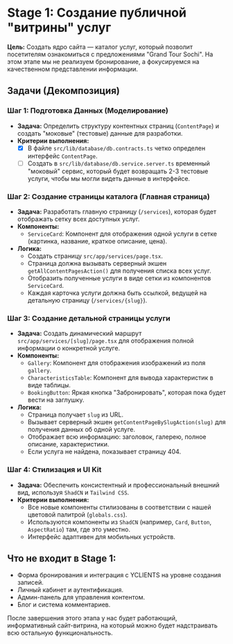 # Stage 1: Создание публичной "витрины" услуг

**Цель:** Создать ядро сайта — каталог услуг, который позволит посетителям ознакомиться с предложениями "Grand Tour Sochi". На этом этапе мы не реализуем бронирование, а фокусируемся на качественном представлении информации.

## Задачи (Декомпозиция)

### Шаг 1: Подготовка Данных (Моделирование)

- **Задача:** Определить структуру контентных страниц (`ContentPage`) и создать "моковые" (тестовые) данные для разработки.
- **Критерии выполнения:**
  - [x] В файле `src/lib/database/db.contracts.ts` четко определен интерфейс `ContentPage`.
  - [ ] Создать в `src/lib/database/db.service.server.ts` временный "моковый" сервис, который будет возвращать 2-3 тестовые услуги, чтобы мы могли видеть данные в интерфейсе.

### Шаг 2: Создание страницы каталога (Главная страница)

- **Задача:** Разработать главную страницу (`/services`), которая будет отображать сетку всех доступных услуг.
- **Компоненты:**
  - `ServiceCard`: Компонент для отображения одной услуги в сетке (картинка, название, краткое описание, цена).
- **Логика:**
  - Создать страницу `src/app/services/page.tsx`.
  - Страница должна вызывать серверный экшен `getAllContentPagesAction()` для получения списка всех услуг.
  - Отобразить полученные услуги в виде сетки из компонентов `ServiceCard`.
  - Каждая карточка услуги должна быть ссылкой, ведущей на детальную страницу (`/services/{slug}`).

### Шаг 3: Создание детальной страницы услуги

- **Задача:** Создать динамический маршрут `src/app/services/[slug]/page.tsx` для отображения полной информации о конкретной услуге.
- **Компоненты:**
  - `Gallery`: Компонент для отображения изображений из поля `gallery`.
  - `CharacteristicsTable`: Компонент для вывода характеристик в виде таблицы.
  - `BookingButton`: Яркая кнопка "Забронировать", которая пока будет вести на заглушку.
- **Логика:**
  - Страница получает `slug` из URL.
  - Вызывает серверный экшен `getContentPageBySlugAction(slug)` для получения данных об одной услуге.
  - Отображает всю информацию: заголовок, галерею, полное описание, характеристики.
  - Если услуга не найдена, показывает страницу 404.

### Шаг 4: Стилизация и UI Kit

- **Задача:** Обеспечить консистентный и профессиональный внешний вид, используя `ShadCN` и `Tailwind CSS`.
- **Критерии выполнения:**
  - Все новые компоненты стилизованы в соответствии с нашей цветовой палитрой (`globals.css`).
  - Используются компоненты из `ShadCN` (например, `Card`, `Button`, `AspectRatio`) там, где это уместно.
  - Интерфейс адаптивен для мобильных устройств.

## Что не входит в Stage 1:

- Форма бронирования и интеграция с YCLIENTS на уровне создания записей.
- Личный кабинет и аутентификация.
- Админ-панель для управления контентом.
- Блог и система комментариев.

После завершения этого этапа у нас будет работающий, информативный сайт-витрина, на который можно будет надстраивать всю остальную функциональность.
